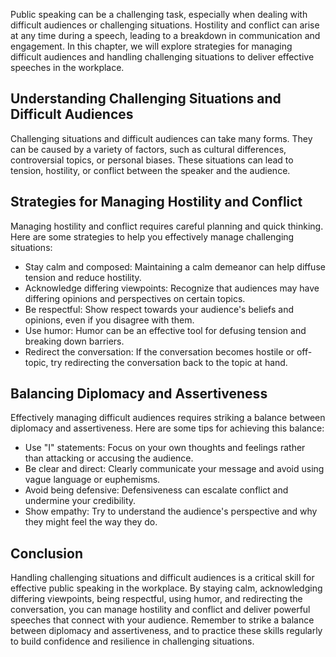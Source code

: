 
Public speaking can be a challenging task, especially when dealing with difficult audiences or challenging situations. Hostility and conflict can arise at any time during a speech, leading to a breakdown in communication and engagement. In this chapter, we will explore strategies for managing difficult audiences and handling challenging situations to deliver effective speeches in the workplace.

Understanding Challenging Situations and Difficult Audiences
------------------------------------------------------------

Challenging situations and difficult audiences can take many forms. They can be caused by a variety of factors, such as cultural differences, controversial topics, or personal biases. These situations can lead to tension, hostility, or conflict between the speaker and the audience.

Strategies for Managing Hostility and Conflict
----------------------------------------------

Managing hostility and conflict requires careful planning and quick thinking. Here are some strategies to help you effectively manage challenging situations:

* Stay calm and composed: Maintaining a calm demeanor can help diffuse tension and reduce hostility.
* Acknowledge differing viewpoints: Recognize that audiences may have differing opinions and perspectives on certain topics.
* Be respectful: Show respect towards your audience's beliefs and opinions, even if you disagree with them.
* Use humor: Humor can be an effective tool for defusing tension and breaking down barriers.
* Redirect the conversation: If the conversation becomes hostile or off-topic, try redirecting the conversation back to the topic at hand.

Balancing Diplomacy and Assertiveness
-------------------------------------

Effectively managing difficult audiences requires striking a balance between diplomacy and assertiveness. Here are some tips for achieving this balance:

* Use "I" statements: Focus on your own thoughts and feelings rather than attacking or accusing the audience.
* Be clear and direct: Clearly communicate your message and avoid using vague language or euphemisms.
* Avoid being defensive: Defensiveness can escalate conflict and undermine your credibility.
* Show empathy: Try to understand the audience's perspective and why they might feel the way they do.

Conclusion
----------

Handling challenging situations and difficult audiences is a critical skill for effective public speaking in the workplace. By staying calm, acknowledging differing viewpoints, being respectful, using humor, and redirecting the conversation, you can manage hostility and conflict and deliver powerful speeches that connect with your audience. Remember to strike a balance between diplomacy and assertiveness, and to practice these skills regularly to build confidence and resilience in challenging situations.

